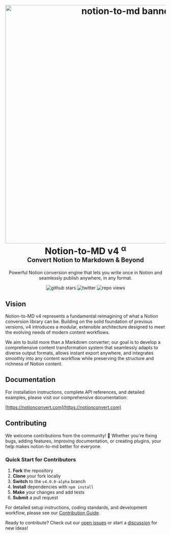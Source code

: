 <h1 align="center">
  <br>
  <img src="https://raw.githubusercontent.com/souvikinator/notion-to-md/refs/heads/v4.0.0-alpha/docs/notion-to-md/static/v4-banner.png" alt="notion-to-md banner" width="750" />
  <br>
  <b>Notion-to-MD v4 <sup>α</sup></b>
  <br>
  <sub><sup><b>Convert Notion to Markdown & Beyond</b></sup></sub>
  <br>
</h1>

<p align="center">
Powerful Notion conversion engine that lets you write once in Notion and seamlessly publish anywhere, in any format.
</p>

<p align="center">
<img src="https://img.shields.io/github/stars/souvikinator/notion-to-md?style=flat" alt="github stars">
<img src="https://img.shields.io/twitter/follow/souvikinator?color=blue&logo=x&style=flat" alt="twitter" />
<img src="https://komarev.com/ghpvc/?username=notion-to-md&abbreviated=true&label=REPO+VIEWS" alt="repo views" />
</p>

## Vision

Notion-to-MD v4 represents a fundamental reimagining of what a Notion conversion library can be. Building on the solid foundation of previous versions, v4 introduces a modular, extensible architecture designed to meet the evolving needs of modern content workflows.

We aim to build more than a Markdown converter; our goal is to develop a comprehensive content transformation system that seamlessly adapts to diverse output formats, allows instant export anywhere, and integrates smoothly into any content workflow while preserving the structure and richness of Notion content.

## Documentation

For installation instructions, complete API references, and detailed examples, please visit our comprehensive documentation:

[https://notionconvert.com](https://notionconvert.com)

## Contributing

We welcome contributions from the community! 🎉 Whether you're fixing bugs, adding features, improving documentation, or creating plugins, your help makes notion-to-md better for everyone.

### Quick Start for Contributors

1. **Fork** the repository
2. **Clone** your fork locally
3. **Switch** to the `v4.0.0-alpha` branch
4. **Install** dependencies with `npm install`
5. **Make** your changes and add tests
6. **Submit** a pull request

For detailed setup instructions, coding standards, and development workflow, please see our [Contribution Guide](CONTRIBUTING.md).


Ready to contribute? Check out our [open issues](https://github.com/souvikinator/notion-to-md/issues) or start a [discussion](https://github.com/souvikinator/notion-to-md/discussions) for new ideas!

